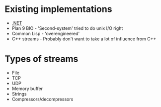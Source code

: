 # Existing implementations

- [.NET](http://msdn.microsoft.com/en-us/library/system.io%28v=vs.71%29.aspx)
- Plan 9 BIO - 'Second-system' tried to do unix I/O right
- Common Lisp - 'overengineered'
- C++ streams - Probably don't want to take a lot of influence from C++

# Types of streams

- File
- TCP
- UDP
- Memory buffer
- Strings
- Compressors/decompressors

